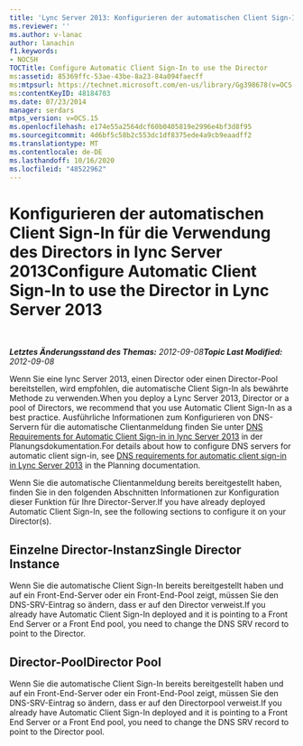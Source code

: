```yaml
---
title: 'Lync Server 2013: Konfigurieren der automatischen Client Sign-In für die Verwendung des Directors'
ms.reviewer: ''
ms.author: v-lanac
author: lanachin
f1.keywords:
- NOCSH
TOCTitle: Configure Automatic Client Sign-In to use the Director
ms:assetid: 85369ffc-53ae-43be-8a23-84a094faecff
ms:mtpsurl: https://technet.microsoft.com/en-us/library/Gg398678(v=OCS.15)
ms:contentKeyID: 48184703
ms.date: 07/23/2014
manager: serdars
mtps_version: v=OCS.15
ms.openlocfilehash: e174e55a2564dcf60b0405819e2996e4bf3d8f95
ms.sourcegitcommit: 4d6bf5c58b2c553dc1df8375ede4a9cb9eaadff2
ms.translationtype: MT
ms.contentlocale: de-DE
ms.lasthandoff: 10/16/2020
ms.locfileid: "48522962"
---
```

# <a name="configure-automatic-client-sign-in-to-use-the-director-in-lync-server-2013"></a><span data-ttu-id="22669-102">Konfigurieren der automatischen Client Sign-In für die Verwendung des Directors in lync Server 2013</span><span class="sxs-lookup"><span data-stu-id="22669-102">Configure Automatic Client Sign-In to use the Director in Lync Server 2013</span></span>

<div data-xmlns="http://www.w3.org/1999/xhtml">

<div class="topic" data-xmlns="http://www.w3.org/1999/xhtml" data-msxsl="urn:schemas-microsoft-com:xslt" data-cs="https://msdn.microsoft.com/">

<div data-asp="https://msdn2.microsoft.com/asp">



</div>

<div id="mainSection">

<div id="mainBody">

<span> </span>

<span data-ttu-id="22669-103">_**Letztes Änderungsstand des Themas:** 2012-09-08_</span><span class="sxs-lookup"><span data-stu-id="22669-103">_**Topic Last Modified:** 2012-09-08_</span></span>

<span data-ttu-id="22669-104">Wenn Sie eine lync Server 2013, einen Director oder einen Director-Pool bereitstellen, wird empfohlen, die automatische Client Sign-In als bewährte Methode zu verwenden.</span><span class="sxs-lookup"><span data-stu-id="22669-104">When you deploy a Lync Server 2013, Director or a pool of Directors, we recommend that you use Automatic Client Sign-In as a best practice.</span></span> <span data-ttu-id="22669-105">Ausführliche Informationen zum Konfigurieren von DNS-Servern für die automatische Clientanmeldung finden Sie unter [DNS Requirements for Automatic Client Sign-in in lync Server 2013](lync-server-2013-dns-requirements-for-automatic-client-sign-in.md) in der Planungsdokumentation.</span><span class="sxs-lookup"><span data-stu-id="22669-105">For details about how to configure DNS servers for automatic client sign-in, see [DNS requirements for automatic client sign-in in Lync Server 2013](lync-server-2013-dns-requirements-for-automatic-client-sign-in.md) in the Planning documentation.</span></span>

<span data-ttu-id="22669-106">Wenn Sie die automatische Clientanmeldung bereits bereitgestellt haben, finden Sie in den folgenden Abschnitten Informationen zur Konfiguration dieser Funktion für Ihre Director-Server.</span><span class="sxs-lookup"><span data-stu-id="22669-106">If you have already deployed Automatic Client Sign-In, see the following sections to configure it on your Director(s).</span></span>

<div>

## <a name="single-director-instance"></a><span data-ttu-id="22669-107">Einzelne Director-Instanz</span><span class="sxs-lookup"><span data-stu-id="22669-107">Single Director Instance</span></span>

<span data-ttu-id="22669-108">Wenn Sie die automatische Client Sign-In bereits bereitgestellt haben und auf ein Front-End-Server oder ein Front-End-Pool zeigt, müssen Sie den DNS-SRV-Eintrag so ändern, dass er auf den Director verweist.</span><span class="sxs-lookup"><span data-stu-id="22669-108">If you already have Automatic Client Sign-In deployed and it is pointing to a Front End Server or a Front End pool, you need to change the DNS SRV record to point to the Director.</span></span>

</div>

<div>

## <a name="director-pool"></a><span data-ttu-id="22669-109">Director-Pool</span><span class="sxs-lookup"><span data-stu-id="22669-109">Director Pool</span></span>

<span data-ttu-id="22669-110">Wenn Sie die automatische Client Sign-In bereits bereitgestellt haben und auf ein Front-End-Server oder ein Front-End-Pool zeigt, müssen Sie den DNS-SRV-Eintrag so ändern, dass er auf den Directorpool verweist.</span><span class="sxs-lookup"><span data-stu-id="22669-110">If you already have Automatic Client Sign-In deployed and it is pointing to a Front End Server or a Front End pool, you need to change the DNS SRV record to point to the Director pool.</span></span>

</div>

</div>

<span> </span>

</div>

</div>

</div>


